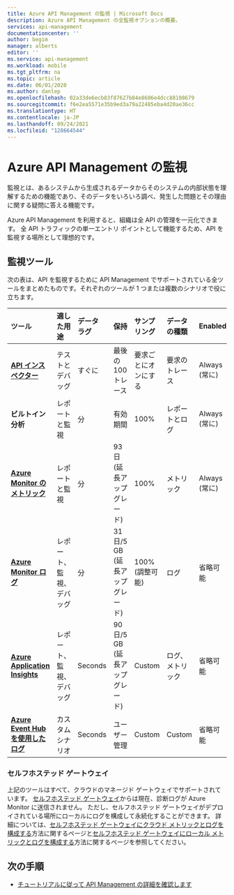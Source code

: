 ```yaml
---
title: Azure API Management の監視 | Microsoft Docs
description: Azure API Management の全監視オプションの概要。
services: api-management
documentationcenter: ''
author: begim
manager: alberts
editor: ''
ms.service: api-management
ms.workload: mobile
ms.tgt_pltfrm: na
ms.topic: article
ms.date: 06/01/2020
ms.author: danlep
ms.openlocfilehash: 02a33de6ecb83f87627b84e8606e4dcc88108679
ms.sourcegitcommit: f6e2ea5571e35b9ed3a79a22485eba4d20ae36cc
ms.translationtype: HT
ms.contentlocale: ja-JP
ms.lasthandoff: 09/24/2021
ms.locfileid: "128664544"
---
```

# <a name="observability-in-azure-api-management"></a>Azure API Management の監視

監視とは、あるシステムから生成されるデータからそのシステムの内部状態を理解するための機能であり、そのデータをいろいろ調べ、発生した問題とその理由に関する疑問に答える機能です。 

Azure API Management を利用すると、組織は全 API の管理を一元化できます。 全 API トラフィックの単一エントリ ポイントとして機能するため、API を監視する場所として理想的です。 

## <a name="observability-tools"></a>監視ツール

次の表は、API を監視するために API Management でサポートされている全ツールをまとめたものです。それぞれのツールが 1 つまたは複数のシナリオで役に立ちます。

| ツール        | 適した用途    | データ ラグ | 保持 | サンプリング | データの種類 | Enabled|
|:------------- |:-------------|:---- |:----|:---- |:--- |:---- 
| **[API インスペクター](api-management-howto-api-inspector.md)** | テストとデバッグ | すぐに | 最後の 100 トレース | 要求ごとにオンにする | 要求のトレース | Always (常に)
| **ビルトイン分析** | レポートと監視 | 分 | 有効期間 | 100% | レポートとログ | Always (常に) |
| **[Azure Monitor のメトリック](api-management-howto-use-azure-monitor.md)** | レポートと監視 | 分 | 93 日 (延長アップグレード) | 100% | メトリック | Always (常に) |
| **[Azure Monitor ログ](api-management-howto-use-azure-monitor.md)** | レポート、監視、デバッグ | 分 | 31 日/5 GB (延長アップグレード) | 100% (調整可能) | ログ | 省略可能 |
| **[Azure Application Insights](api-management-howto-app-insights.md)** | レポート、監視、デバッグ | Seconds | 90 日/5 GB (延長アップグレード) | Custom | ログ、メトリック | 省略可能 |
| **[Azure Event Hub を使用したログ](api-management-howto-log-event-hubs.md)** | カスタム シナリオ | Seconds | ユーザー管理 | Custom | Custom | 省略可能 |

### <a name="self-hosted-gateway"></a>セルフホステッド ゲートウェイ

上記のツールはすべて、クラウドのマネージド ゲートウェイでサポートされています。 [セルフホステッド ゲートウェイ](self-hosted-gateway-overview.md)からは現在、診断ログが Azure Monitor に送信されません。 ただし、セルフホステッド ゲートウェイがデプロイされている場所にローカルにログを構成して永続化することができます。 詳細については、[セルフホステッド ゲートウェイにクラウド メトリックとログを構成する](how-to-configure-cloud-metrics-logs.md)方法に関するページと[セルフホステッド ゲートウェイにローカル メトリックとログを構成する](how-to-configure-local-metrics-logs.md)方法に関するページを参照してください。

## <a name="next-steps"></a>次の手順

* [チュートリアルに従って API Management の詳細を確認します](import-and-publish.md)
